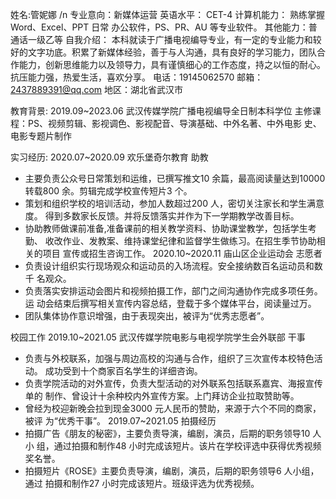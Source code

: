 姓名:管妮娜 /n
专业意向：新媒体运营
英语水平：
CET-4
计算机能力：
熟练掌握Word、Excel、PPT 日常
办公软件，PS、PR、AU
等专业软件。
其他能力：普通话一级乙等
自我介绍：
本科就读于广播电视编导专业，有一定的专业能力和较好的文字功底。积累了新媒体经验，善于与人沟通，具有良好的学习能力，团队合作能力，创新思维能力以及领导力，具有谨慎细心的工作态度，持之以恒的耐心。抗压能力强，热爱生活，喜欢分享。
电话：19145062570
邮箱：2437889391@qq.com
地区：湖北省武汉市

教育背景:
2019.09~2023.06 武汉传媒学院广播电视编导全日制本科学位
主修课程：PS、视频剪辑、影视调色、影视配音、导演基础、中外名著、中外电影
史、电影专题片制作

实习经历:
2020.07~2020.09 欢乐堡奇尔教育  助教
- 主要负责公众号日常策划和运维，已撰写推文10 余篇，最高阅读量达到10000
转载800 余。剪辑完成学校宣传短片3 个。
- 策划和组织学校的培训活动，参加人数超过200 人，密切关注家长和学生满意度。
得到多数家长反馈。并将反馈落实并作为下一学期教学改善目标。
- 协助教师做课前准备,准备课前的相关教学资料、协助课堂教学，包括学生考勤、
收改作业、发教案、维持课堂纪律和监督学生做练习。在招生季节协助相关的项目
宣传或招生咨询工作。
2020.10~2020.11 庙山区企业运动会 志愿者
- 负责设计组织实行现场观众和运动员的入场流程。安全接纳数百名运动员和数千
名观众。
- 负责落实安排运动会图片和视频拍摄工作，部门之间沟通协作完成多项任务。运
动会结束后撰写相关宣传内容总结，登载于多个媒体平台，阅读量过万。
- 团队集体协作意识增强，由于表现突出，被评为“优秀志愿者”。

校园工作
2019.10~2021.05 武汉传媒学院电影与电视学院学生会外联部  干事
- 负责与外校联系，加强与周边高校的沟通与合作，组织了三次宣传本校特色活动。
成功受到十个商家百名学生的详细咨询。
- 负责学院活动的对外宣传，负责大型活动的对外联系包括联系嘉宾、海报宣传单的
制作、曾设计十余种校内外宣传方案。上门拜访企业拉取赞助等。
- 曾经为校迎新晚会拉到现金3000 元人民币的赞助，来源于六个不同的商家，被评
为“优秀干事”。
2019.07~2021.05 拍摄经历
- 拍摄广告《朋友的秘密》，主要负责导演，编剧，演员，后期的职务领导10 人小
组，通过拍摄和制作48 小时完成该短片。该片在学校评选中获得优秀视频奖名誉。
- 拍摄短片《ROSE》主要负责导演，编剧，演员，后期的职务领导6 人小组，通过
拍摄和制作27 小时完成该短片。班级评选为优秀视频。

